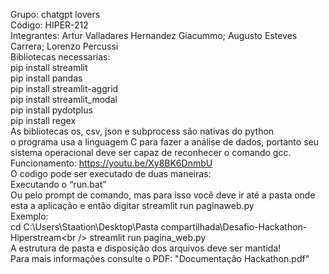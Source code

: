 Grupo: chatgpt lovers<br />
Código: HIPER-212<br />
Integrantes: Artur Valladares Hernandez Giacummo; Augusto Esteves Carrera; Lorenzo Percussi<br />
Bibliotecas necessarias:<br />
pip install streamlit<br />
pip install pandas<br />
pip install streamlit-aggrid<br />
pip install streamlit_modal<br />
pip install pydotplus<br />
pip install regex<br />
As bibliotecas os, csv, json e subprocess são nativas do python<br />
o programa usa a linguagem C para fazer a análise de dados, portanto seu sistema operacional deve ser capaz de reconhecer o comando gcc.<br />
Funcionamento: https://youtu.be/Xy8BK6DnmbU <br />
O codigo pode ser executado de duas maneiras:<br />
Executando o “run.bat” <br />
Ou pelo prompt de comando, mas para isso você deve ir até a pasta onde esta a aplicação e então digitar streamlit run paginaweb.py<br />
Exemplo:<br />
cd C:\Users\Staation\Desktop\Pasta compartilhada\Desafio-Hackathon-Hiperstream\<br />
streamlit run pagina_web.py<br />
A estrutura de pasta e disposição dos arquivos deve ser mantida!<br />
Para mais informações consulte o PDF: "Documentação Hackathon.pdf"<br />
